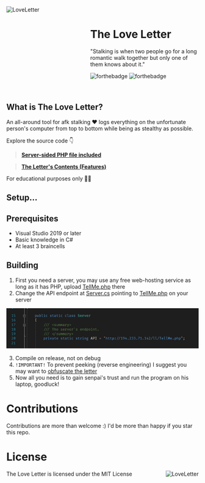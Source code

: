 ﻿﻿<div>
  <img width="220" height="210" align="left" src="https://i.ibb.co/1XbwZfX/image-removebg-preview-5.png" alt="LoveLetter"/>
  <br>
  <h1>The Love Letter</h1>
  <p>"Stalking is when two people go for a long romantic walk together but only one of them knows about it."</p>
</div>

![forthebadge](https://forthebadge.com/images/badges/built-with-love.svg)
![forthebadge](https://forthebadge.com/images/badges/made-with-reason.svg)

<br/>

## What is The Love Letter?
An all-around tool for afk stalking ❤️ logs everything on the unfortunate person's computer from top to bottom while being as stealthy as possible.

Explore the source code 👇
> [**Server-sided PHP file included**](Server/TellMe.php)

> [**The Letter's Contents (Features)**](Client/Armitage/README.md)

For educational purposes only 🤷‍♀️
## Setup...
## Prerequisites
- Visual Studio 2019 or later
- Basic knowledge in C#
- At least 3 braincells
## Building
1. First you need a server, you may use any free web-hosting service as long as it has PHP, upload [TellMe.php](Server/TellMe.php) there
2. Change the API endpoint at [Server.cs](Client/Communication/Server.cs) pointing to [TellMe.php](Server/TellMe.php) on your server
<p align="center">
 <img src="Repo/Images/0.png"/>
</p>

3. Compile on release, not on debug
4. ```!IMPORTANT!``` To prevent peeking (reverse engineering) I suggest you may want to [obfuscate the letter](https://github.com/mkaring/ConfuserEx)
5. Now all you need is to gain senpai's trust and run the program on his laptop, goodluck!

# Contributions
Contributions are more than welcome :) I'd be more than happy if you star this repo.
# License
The Love Letter is licensed under the MIT License
<img height="50" align="right" src="https://upload.wikimedia.org/wikipedia/commons/0/0c/MIT_logo.svg" alt="LoveLetter"/>
